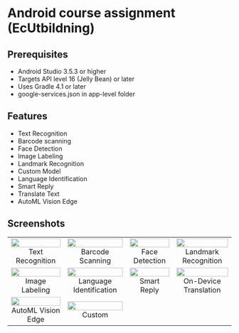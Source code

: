 # Android course assignment (EcUtbildning) 

## Prerequisites
* Android Studio 3.5.3 or higher
* Targets API level 16 (Jelly Bean) or later
* Uses Gradle 4.1 or later
* google-services.json in app-level folder

## Features
* Text Recognition
* Barcode scanning
* Face Detection
* Image Labeling
* Landmark Recognition
* Custom Model
* Language Identification
* Smart Reply
* Translate Text
* AutoML Vision Edge

## Screenshots
<table width="100%">
	<tr>
		<td align="center">
			<img src="https://user-images.githubusercontent.com/1763410/42051753-174e1d04-7b37-11e8-82d0-b2f8d7370b8b.png" width="100%">
			Text Recognition
		</td>
		<td align="center">
			<img src="https://user-images.githubusercontent.com/1763410/42051785-281f8fc8-7b37-11e8-9fb7-afba8dcbbd43.png" width="100%">
			Barcode Scanning
		</td>
		<td align="center">
			<img src="https://user-images.githubusercontent.com/1763410/42051803-358831ce-7b37-11e8-9a05-dc67dbf7a931.png" width="100%">
			Face Detection
		</td>
		<td align="center">
			<img src="https://user-images.githubusercontent.com/1763410/42051851-5c0a67b8-7b37-11e8-92e1-44fb8b785668.png" width="100%">
			Landmark Recognition
		</td>
	</tr>
	<tr>
		<td align="center">
			<img src="https://user-images.githubusercontent.com/1763410/58763432-eb37f100-8584-11e9-9527-2dfba60db14b.png" width="100%">
			Image Labeling
		</td>
		<td align="center">
			<img src="https://user-images.githubusercontent.com/1763410/56343420-ebeb1280-61e4-11e9-8529-83342d1bdd10.png" width="100%">
			Language Identification
		</td>
		<td align="center">
			<img src="https://user-images.githubusercontent.com/1763410/56341810-6e250800-61e0-11e9-9752-d87ed6340d90.png" width="100%">
			Smart Reply
		</td>
    	<td align="center">
    		<img src="https://user-images.githubusercontent.com/1763410/57792166-9284ed80-7768-11e9-8de3-472a163bb9ff.png" width="100%">
    		On-Device Translation
    	</td>
	</tr>
	<tr>
		<td align="center">
			<img src="https://user-images.githubusercontent.com/1763410/58763092-0e60a180-8581-11e9-951b-6282d22fdb95.png" width="100%">
			AutoML Vision Edge
		</td>
		<td align="center">
			<img src="https://user-images.githubusercontent.com/1763410/42051837-4bdec4ec-7b37-11e8-8f9e-a6b4865c2c16.png" width="100%">
			Custom
		</td>
		<td></td>
		<td></td>
  	</tr>
</table>
